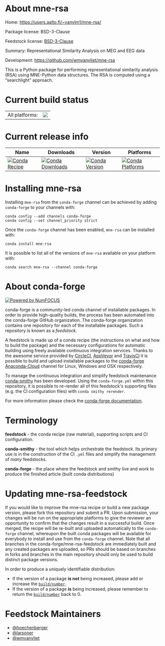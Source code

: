 About mne-rsa
=============

Home: https://users.aalto.fi/~vanvlm1/mne-rsa/

Package license: BSD-3-Clause

Feedstock license: [BSD-3-Clause](https://github.com/conda-forge/mne-rsa-feedstock/blob/master/LICENSE.txt)

Summary: Representational Similarity Analysis on MEG and EEG data

Development: https://github.com/wmvanvliet/mne-rsa

This is a Python package for performing representational similarity
analysis (RSA) using MNE-Python data structures. The RSA is computed using
a “searchlight” approach.


Current build status
====================


<table><tr><td>All platforms:</td>
    <td>
      <a href="https://dev.azure.com/conda-forge/feedstock-builds/_build/latest?definitionId=15583&branchName=master">
        <img src="https://dev.azure.com/conda-forge/feedstock-builds/_apis/build/status/mne-rsa-feedstock?branchName=master">
      </a>
    </td>
  </tr>
</table>

Current release info
====================

| Name | Downloads | Version | Platforms |
| --- | --- | --- | --- |
| [![Conda Recipe](https://img.shields.io/badge/recipe-mne--rsa-green.svg)](https://anaconda.org/conda-forge/mne-rsa) | [![Conda Downloads](https://img.shields.io/conda/dn/conda-forge/mne-rsa.svg)](https://anaconda.org/conda-forge/mne-rsa) | [![Conda Version](https://img.shields.io/conda/vn/conda-forge/mne-rsa.svg)](https://anaconda.org/conda-forge/mne-rsa) | [![Conda Platforms](https://img.shields.io/conda/pn/conda-forge/mne-rsa.svg)](https://anaconda.org/conda-forge/mne-rsa) |

Installing mne-rsa
==================

Installing `mne-rsa` from the `conda-forge` channel can be achieved by adding `conda-forge` to your channels with:

```
conda config --add channels conda-forge
conda config --set channel_priority strict
```

Once the `conda-forge` channel has been enabled, `mne-rsa` can be installed with:

```
conda install mne-rsa
```

It is possible to list all of the versions of `mne-rsa` available on your platform with:

```
conda search mne-rsa --channel conda-forge
```


About conda-forge
=================

[![Powered by
NumFOCUS](https://img.shields.io/badge/powered%20by-NumFOCUS-orange.svg?style=flat&colorA=E1523D&colorB=007D8A)](https://numfocus.org)

conda-forge is a community-led conda channel of installable packages.
In order to provide high-quality builds, the process has been automated into the
conda-forge GitHub organization. The conda-forge organization contains one repository
for each of the installable packages. Such a repository is known as a *feedstock*.

A feedstock is made up of a conda recipe (the instructions on what and how to build
the package) and the necessary configurations for automatic building using freely
available continuous integration services. Thanks to the awesome service provided by
[CircleCI](https://circleci.com/), [AppVeyor](https://www.appveyor.com/)
and [TravisCI](https://travis-ci.com/) it is possible to build and upload installable
packages to the [conda-forge](https://anaconda.org/conda-forge)
[Anaconda-Cloud](https://anaconda.org/) channel for Linux, Windows and OSX respectively.

To manage the continuous integration and simplify feedstock maintenance
[conda-smithy](https://github.com/conda-forge/conda-smithy) has been developed.
Using the ``conda-forge.yml`` within this repository, it is possible to re-render all of
this feedstock's supporting files (e.g. the CI configuration files) with ``conda smithy rerender``.

For more information please check the [conda-forge documentation](https://conda-forge.org/docs/).

Terminology
===========

**feedstock** - the conda recipe (raw material), supporting scripts and CI configuration.

**conda-smithy** - the tool which helps orchestrate the feedstock.
                   Its primary use is in the construction of the CI ``.yml`` files
                   and simplify the management of *many* feedstocks.

**conda-forge** - the place where the feedstock and smithy live and work to
                  produce the finished article (built conda distributions)


Updating mne-rsa-feedstock
==========================

If you would like to improve the mne-rsa recipe or build a new
package version, please fork this repository and submit a PR. Upon submission,
your changes will be run on the appropriate platforms to give the reviewer an
opportunity to confirm that the changes result in a successful build. Once
merged, the recipe will be re-built and uploaded automatically to the
`conda-forge` channel, whereupon the built conda packages will be available for
everybody to install and use from the `conda-forge` channel.
Note that all branches in the conda-forge/mne-rsa-feedstock are
immediately built and any created packages are uploaded, so PRs should be based
on branches in forks and branches in the main repository should only be used to
build distinct package versions.

In order to produce a uniquely identifiable distribution:
 * If the version of a package **is not** being increased, please add or increase
   the [``build/number``](https://docs.conda.io/projects/conda-build/en/latest/resources/define-metadata.html#build-number-and-string).
 * If the version of a package **is** being increased, please remember to return
   the [``build/number``](https://docs.conda.io/projects/conda-build/en/latest/resources/define-metadata.html#build-number-and-string)
   back to 0.

Feedstock Maintainers
=====================

* [@hoechenberger](https://github.com/hoechenberger/)
* [@larsoner](https://github.com/larsoner/)
* [@wmvanvliet](https://github.com/wmvanvliet/)


